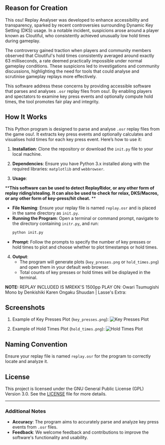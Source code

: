 ## Reason for Creation
This osu! Replay Analyser was developed to enhance accessibility and transparency, sparked by recent controversies surrounding Dynamic Key Setting (DKS) usage. In a notable incident, suspicions arose around a player known as Cloutiful, who consistently achieved unusually low hold times during gameplay.  

The controversy gained traction when players and community members observed that Cloutiful's hold times consistently averaged around exactly 63 milliseconds, a rate deemed practically impossible under normal gameplay conditions. These suspicions led to investigations and community discussions, highlighting the need for tools that could analyse and scrutinise gameplay replays more effectively.

This software address these concerns by providing accessible software that parses and analyses `.osr` replay files from osu!. By enabling players and spectators to examine key press events and optionally compute hold times, the tool promotes fair play and integrity.




## How It Works
This Python program is designed to parse and analyse `.osr` replay files from the game osu!. It extracts key press events and optionally calculates and visualises hold times for each key press event. Here’s how to use it:

1. **Installation**: Clone the repository or download the `init.py` file to your local machine.

2. **Dependencies**: Ensure you have Python 3.x installed along with the required libraries: `matplotlib` and `webbrowser`.

3. **Usage**:

**__This software can be used to detect ReplayRidor, or any other form of replay riding/stealing. It can also be used to check for relax, DKS/Macros, or any other form of key-press/hit cheat.__
**
   - **File Naming**: Ensure your replay file is named `replay.osr` and is placed in the same directory as `init.py`.
   - **Running the Program**: Open a terminal or command prompt, navigate to the directory containing `initr.py`, and run:
     ```bash
     python init.py
     ```
   - **Prompt**: Follow the prompts to specify the number of key presses or hold times to plot and choose whether to plot timestamps or hold times.

4. **Output**:
   - The program will generate plots (`key_presses.png` or `hold_times.png`) and open them in your default web browser.
   - Total counts of key presses or hold times will be displayed in the terminal.
  

**NOTE:** REPLAY INCLUDED IS MREKK'S 1500pp PLAY ON: Owari Tsumugishi Mono by Denkishiki Karen Ongaku Shuudan | Lasse's Extra: 

## Screenshots
1. Example of Key Presses Plot (`key_presses.png`):
   ![Key Presses Plot](https://i.ibb.co/rf5Yp5R/key-presses.png)

2. Example of Hold Times Plot (`hold_times.png`):
   ![Hold Times Plot](https://i.ibb.co/FsMbgTy/hold-times.png)

## Naming Convention
Ensure your replay file is named `replay.osr` for the program to correctly locate and analyze it.

## License
This project is licensed under the GNU General Public License (GPL) Version 3.0. See the [LICENSE](LICENSE) file for more details.

---

### Additional Notes
- **Accuracy**: The program aims to accurately parse and analyze key press events from `.osr` files.
- **Feedback**: We welcome feedback and contributions to improve the software's functionality and usability.
